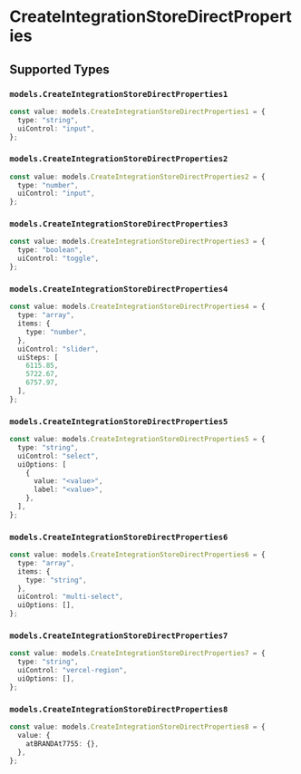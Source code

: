 # CreateIntegrationStoreDirectProperties


## Supported Types

### `models.CreateIntegrationStoreDirectProperties1`

```typescript
const value: models.CreateIntegrationStoreDirectProperties1 = {
  type: "string",
  uiControl: "input",
};
```

### `models.CreateIntegrationStoreDirectProperties2`

```typescript
const value: models.CreateIntegrationStoreDirectProperties2 = {
  type: "number",
  uiControl: "input",
};
```

### `models.CreateIntegrationStoreDirectProperties3`

```typescript
const value: models.CreateIntegrationStoreDirectProperties3 = {
  type: "boolean",
  uiControl: "toggle",
};
```

### `models.CreateIntegrationStoreDirectProperties4`

```typescript
const value: models.CreateIntegrationStoreDirectProperties4 = {
  type: "array",
  items: {
    type: "number",
  },
  uiControl: "slider",
  uiSteps: [
    6115.85,
    5722.67,
    6757.97,
  ],
};
```

### `models.CreateIntegrationStoreDirectProperties5`

```typescript
const value: models.CreateIntegrationStoreDirectProperties5 = {
  type: "string",
  uiControl: "select",
  uiOptions: [
    {
      value: "<value>",
      label: "<value>",
    },
  ],
};
```

### `models.CreateIntegrationStoreDirectProperties6`

```typescript
const value: models.CreateIntegrationStoreDirectProperties6 = {
  type: "array",
  items: {
    type: "string",
  },
  uiControl: "multi-select",
  uiOptions: [],
};
```

### `models.CreateIntegrationStoreDirectProperties7`

```typescript
const value: models.CreateIntegrationStoreDirectProperties7 = {
  type: "string",
  uiControl: "vercel-region",
  uiOptions: [],
};
```

### `models.CreateIntegrationStoreDirectProperties8`

```typescript
const value: models.CreateIntegrationStoreDirectProperties8 = {
  value: {
    atBRANDAt7755: {},
  },
};
```

